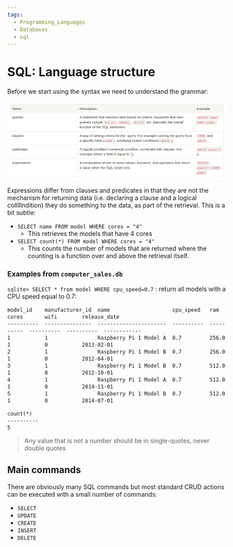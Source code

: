 ```yaml
---
tags:
  - Programming_Languages
  - Databases
  - sql
---
```


# SQL: Language structure

Before we start using the syntax we need to understand the grammar:

![](/img/Pasted_image_20220314155028.png)

Expressions differ from clauses and predicates in that they are not the mechanism for returning data (i.e. declaring a clause and a logical colllllndition) they do something to the data, as part of the retrieval. This is a bit subtle: 

* `SELECT name FROM model WHERE cores = "4"`
  * This retrieves the models that have 4 cores 
* `SELECT count(*) FROM model WHERE cores = "4" `
  * This counts the number of models that are returned where the counting is a function over and above the retrieval itself.

### Examples from `computer_sales.db`

`sqlite> SELECT * from model WHERE cpu_speed=0.7` : return all models with a CPU speed equal to 0.7:

````
model_id    manufacturer_id  name                    cpu_speed   ram         cores       wifi        release_date
----------  ---------------  ----------------------  ----------  ----------  ----------  ----------  ------------
1           1                Raspberry Pi 1 Model A  0.7         256.0       1           0           2013-02-01
2           1                Raspberry Pi 1 Model B  0.7         256.0       1           0           2012-04-01
3           1                Raspberry Pi 1 Model B  0.7         512.0       1           0           2012-10-01
4           1                Raspberry Pi 1 Model A  0.7         512.0       1           0           2014-11-01
5           1                Raspberry Pi 1 Model B  0.7         512.0       1           0           2014-07-01
````

````
count(*)
----------
5
````
 > Any value that is not a number should be in single-quotes, never double quotes

## Main commands

There are obviously many SQL commands but most standard CRUD actions can be executed with a small number of commands:

* `SELECT`
* `UPDATE`
* `CREATE`
* `INSERT`
* `DELETE`